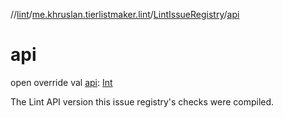 //[lint](../../../index.md)/[me.khruslan.tierlistmaker.lint](../index.md)/[LintIssueRegistry](index.md)/[api](api.md)

# api

open override val [api](api.md): [Int](https://kotlinlang.org/api/latest/jvm/stdlib/kotlin/-int/index.html)

The Lint API version this issue registry's checks were compiled.

